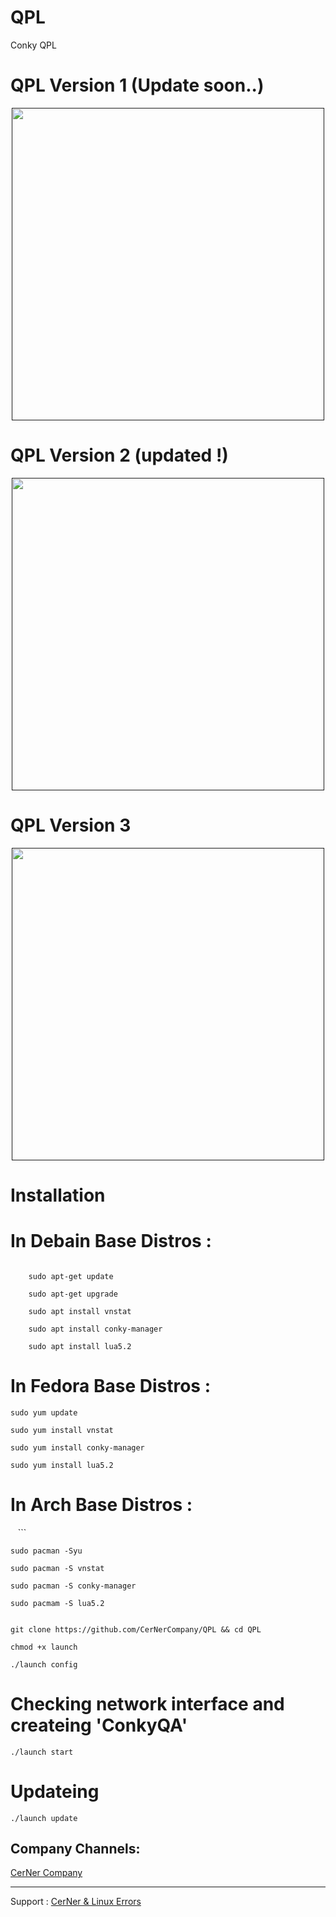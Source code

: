 # QPL
Conky QPL


# QPL Version 1 (Update soon..)

<div align="center"><a href=""><img src="http://s9.picofile.com/file/8326270942/DeepinScreenshot_20180513230716.png" width="500"></a></div>




# QPL Version 2 (updated !)

<div align="center"><a href=""><img src="http://s9.picofile.com/file/8338031800/Screenshot_from_2018_09_23_13_23_46.png" width="500"></a></div>



# QPL Version 3 

<div align="center"><a href=""><img src="http://s8.picofile.com/file/8330540200/DeepinScreenshot_20180630152150.png" width="500"></a></div>



# Installation


# In Debain Base Distros :
```

    sudo apt-get update 
 
    sudo apt-get upgrade

    sudo apt install vnstat 

    sudo apt install conky-manager
    
    sudo apt install lua5.2

 ```
# In Fedora Base Distros :

    sudo yum update

    sudo yum install vnstat

    sudo yum install conky-manager
    
    sudo yum install lua5.2



# In Arch Base Distros :
    ```
    
    sudo pacman -Syu

    sudo pacman -S vnstat

    sudo pacman -S conky-manager
    
    sudo pacmam -S lua5.2


 ```

 git clone https://github.com/CerNerCompany/QPL && cd QPL
 
 chmod +x launch
 
 ./launch config
```




 # Checking network interface and createing 'ConkyQA'
 ```
 ./launch start
 
 ```

# Updateing 

``` 
./launch update

```


Company Channels:
--------------------
[CerNer Company](https://t.me/CerNerCompany)

-------------------
Support : [CerNer & Linux Errors](https://t.me/joinchat/Ix7AWEwh0QIdXNaA_oKnng)
